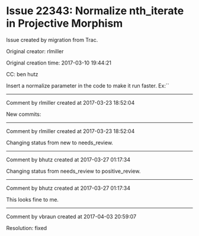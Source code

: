 # Issue 22343: Normalize nth_iterate in Projective Morphism

Issue created by migration from Trac.

Original creator: rlmiller

Original creation time: 2017-03-10 19:44:21

CC:  ben hutz

Insert a normalize parameter in the code to make it run faster. 
Ex:``


---

Comment by rlmiller created at 2017-03-23 18:52:04

New commits:


---

Comment by rlmiller created at 2017-03-23 18:52:04

Changing status from new to needs_review.


---

Comment by bhutz created at 2017-03-27 01:17:34

Changing status from needs_review to positive_review.


---

Comment by bhutz created at 2017-03-27 01:17:34

This looks fine to me.


---

Comment by vbraun created at 2017-04-03 20:59:07

Resolution: fixed
